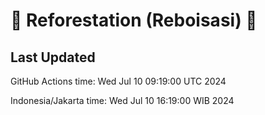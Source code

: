 
# 🌳 Reforestation (Reboisasi) 🌲

## Last Updated

GitHub Actions time: Wed Jul 10 09:19:00 UTC 2024

Indonesia/Jakarta time: Wed Jul 10 16:19:00 WIB 2024
